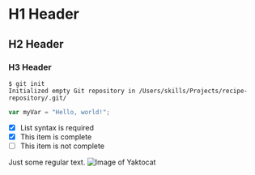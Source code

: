 # H1 Header
## H2 Header
### H3 Header

```
$ git init
Initialized empty Git repository in /Users/skills/Projects/recipe-repository/.git/
```
``` javascript
var myVar = "Hello, world!";
```
- [x] List syntax is required
- [x] This item is complete
- [ ] This item is not complete

Just some regular text.
![Image of Yaktocat](https://octodex.github.com/images/yaktocat.png)


